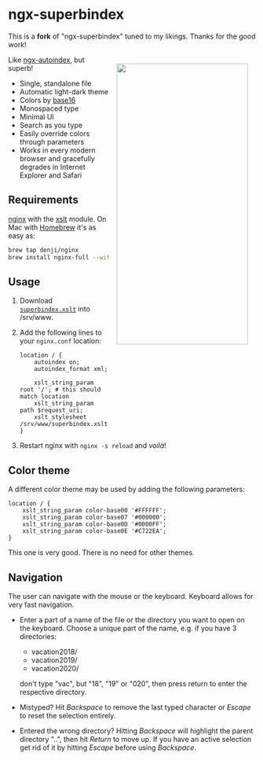 # ngx-superbindex

This is a **fork** of "ngx-superbindex" tuned to my likings. Thanks for the good work!

<img align="right" hspace="16" vspace="16" src="https://i.giphy.com/media/zMrfG2vm1JXscCI7Ka/source.gif" width="267" height="572">

Like [ngx-autoindex](http://nginx.org/en/docs/http/ngx_http_autoindex_module.html), but superb!

* Single, standalone file
* Automatic light-dark theme
* Colors by [base16](http://chriskempson.com/projects/base16/)
* Monospaced type
* Minimal UI
* Search as you type
* Easily override colors through parameters
* Works in every modern browser and gracefully degrades in Internet Explorer and Safari

## Requirements

[nginx](http://nginx.org/) with the [xslt](http://nginx.org/en/docs/http/ngx_http_xslt_module.html) module. On Mac with [Homebrew](http://brew.sh/) it's as easy as:

```bash
brew tap denji/nginx
brew install nginx-full --with-xslt
```

## Usage

1. Download [`superbindex.xslt`](https://github.com/chtisgit/ngx-superbindex/releases/latest) into /srv/www.

2. Add the following lines to your `nginx.conf` location:
    ```nginx
    location / {
        autoindex on;
        autoindex_format xml;

        xslt_string_param root '/'; # this should match location
        xslt_string_param path $request_uri;
        xslt_stylesheet /srv/www/superbindex.xslt;
    }
    ```

3. Restart nginx with `nginx -s reload` and *voilà*!

## Color theme

A different color theme may be used by adding the following parameters:

```nginx
location / {
    xslt_string_param color-base00 '#FFFFFF';
    xslt_string_param color-base07 '#000000';
    xslt_string_param color-base0D '#0000FF';
    xslt_string_param color-base0E '#C722EA';
}
```

This one is very good. There is no need for other themes.

## Navigation

The user can navigate with the mouse or the keyboard. Keyboard allows for very fast navigation.

* Enter a part of a name of the file or the directory you want to open on the keyboard. Choose a unique part of
  the name, e.g. if you have 3 directories:
  * vacation2018/
  * vacation2019/
  * vacation2020/

  don't type "vac", but "18", "19" or "020", then press return to enter the respective directory.
* Mistyped? Hit *Backspace* to remove the last typed character or *Escape* to reset the selection entirely.
* Entered the wrong directory? Hitting *Backspace* will highlight the parent directory "..", then hit *Return* to move up. If you have an active selection get rid of it by hitting *Escape* before using *Backspace*.